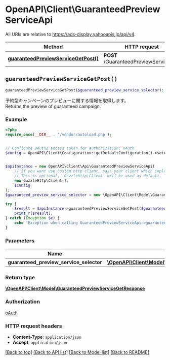 # OpenAPI\Client\GuaranteedPreviewServiceApi

All URIs are relative to https://ads-display.yahooapis.jp/api/v4.

Method | HTTP request | Description
------------- | ------------- | -------------
[**guaranteedPreviewServiceGetPost()**](GuaranteedPreviewServiceApi.md#guaranteedPreviewServiceGetPost) | **POST** /GuaranteedPreviewService/get | 


## `guaranteedPreviewServiceGetPost()`

```php
guaranteedPreviewServiceGetPost($guaranteed_preview_service_selector): \OpenAPI\Client\Model\GuaranteedPreviewServiceGetResponse
```



<div lang=\"ja\">予約型キャンペーンのプレビューに関する情報を取得します。</div> <div lang=\"en\">Returns the preview of guaranteed campaign.</div>

### Example

```php
<?php
require_once(__DIR__ . '/vendor/autoload.php');


// Configure OAuth2 access token for authorization: oAuth
$config = OpenAPI\Client\Configuration::getDefaultConfiguration()->setAccessToken('YOUR_ACCESS_TOKEN');


$apiInstance = new OpenAPI\Client\Api\GuaranteedPreviewServiceApi(
    // If you want use custom http client, pass your client which implements `GuzzleHttp\ClientInterface`.
    // This is optional, `GuzzleHttp\Client` will be used as default.
    new GuzzleHttp\Client(),
    $config
);
$guaranteed_preview_service_selector = new \OpenAPI\Client\Model\GuaranteedPreviewServiceSelector(); // \OpenAPI\Client\Model\GuaranteedPreviewServiceSelector

try {
    $result = $apiInstance->guaranteedPreviewServiceGetPost($guaranteed_preview_service_selector);
    print_r($result);
} catch (Exception $e) {
    echo 'Exception when calling GuaranteedPreviewServiceApi->guaranteedPreviewServiceGetPost: ', $e->getMessage(), PHP_EOL;
}
```

### Parameters

Name | Type | Description  | Notes
------------- | ------------- | ------------- | -------------
 **guaranteed_preview_service_selector** | [**\OpenAPI\Client\Model\GuaranteedPreviewServiceSelector**](../Model/GuaranteedPreviewServiceSelector.md)|  | [optional]

### Return type

[**\OpenAPI\Client\Model\GuaranteedPreviewServiceGetResponse**](../Model/GuaranteedPreviewServiceGetResponse.md)

### Authorization

[oAuth](../../README.md#oAuth)

### HTTP request headers

- **Content-Type**: `application/json`
- **Accept**: `application/json`

[[Back to top]](#) [[Back to API list]](../../README.md#endpoints)
[[Back to Model list]](../../README.md#models)
[[Back to README]](../../README.md)

